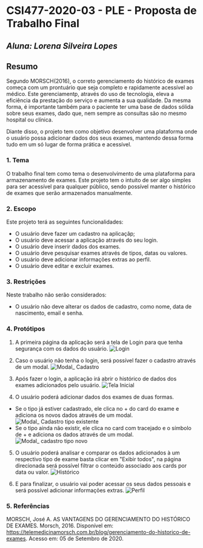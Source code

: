 # **CSI477-2020-03 - PLE - Proposta de Trabalho Final**
## *Aluna: Lorena Silveira Lopes*

## **Resumo**
  
  Segundo MORSCH(2016), o correto gerenciamento do histórico de exames começa com um prontuário que seja completo e rapidamente acessível ao médico. Este gerenciamentp, através do uso de tecnologia, eleva a eficiência da prestação do serviço e aumenta a sua qualidade. Da mesma forma, é importante também para o paciente ter uma base de dados sólida sobre seus exames, dado que, nem sempre as consultas são no mesmo hospital ou clínica. 

  Diante disso, o projeto tem como objetivo desenvolver uma plataforma onde o usuário possa adicionar dados dos seus exames, mantendo dessa forma tudo em um só lugar de forma prática e acessível.

### **1. Tema**

  O trabalho final tem como tema o desenvolvimento de uma plataforma para armazenamento de exames. Este projeto tem o intuito de ser algo simples para ser acessível para qualquer público, sendo possível manter o histórico de exames que serão armazenados manualmente.

### **2. Escopo**

  Este projeto terá as seguintes funcionalidades:

  - O usuário deve fazer um cadastro na aplicaçãp;
  - O usuário deve acessar a aplicação através do seu login.
  - O usuário deve inserir dados dos exames.
  - O usuário deve pesquisar exames através de tipos, datas ou valores.
  - O usuário deve adicionar informações extras ao perfil.
  - O usuário deve editar e excluir exames.

### **3. Restrições**

  Neste trabalho não serão considerados:

  - O usuário não deve alterar os dados de cadastro, como nome, data de nascimento, email e senha.

### **4. Protótipos**
1. A primeira página da aplicação será a tela de Login para que tenha segurança com os dados do usuário.
![Login](https://user-images.githubusercontent.com/39659311/92332936-84db3180-f057-11ea-975b-0e4f03ad0f8b.png)

2. Caso o usuário não tenha o login, será possível fazer o cadastro através de um modal.
![Modal_ Cadastro](https://user-images.githubusercontent.com/39659311/92332959-c1a72880-f057-11ea-81c1-c2c072ffe2d8.png)

3. Após fazer o login, a aplicação irá abrir o histórico de dados dos exames adicionados pelo usuário.
![Tela Inicial](https://user-images.githubusercontent.com/39659311/92332962-c66bdc80-f057-11ea-8756-6163457b4498.png)

4. O usuário poderá adicionar dados dos exames de duas formas.
- Se o tipo já estiver cadastrado, ele clica no + do card do exame e adiciona os novos dados através de um modal. 
![Modal_ Cadastro tipo existente](https://user-images.githubusercontent.com/39659311/92333799-b9062080-f05e-11ea-8667-784249d68f6b.png)
- Se o tipo ainda não existir, ele clica no card com tracejado e o símbolo de + e adiciona os dados através de um modal.
![Modal_ cadastro tipo novo](https://user-images.githubusercontent.com/39659311/92333798-b86d8a00-f05e-11ea-8cd7-2858cf893685.png)


5. O usuário poderá analisar e comparar os dados adicionados à um respectivo tipo de exame basta clicar em "Exibir todos", na página direcionada será possível filtrar o conteúdo associado aos cards por data ou valor. 
![Histórico](https://user-images.githubusercontent.com/39659311/92332956-c075fb80-f057-11ea-9722-d4ea6888771a.png)

6. E para finalizar, o usuário vai poder acessar os seus dados pessoais e será possível adicionar informações extras.
![Perfil](https://user-images.githubusercontent.com/39659311/92332960-c1a72880-f057-11ea-80d8-681833ce0bd8.png)

### **5. Referências**

MORSCH, José A. AS VANTAGENS DO GERENCIAMENTO DO HISTÓRICO DE EXAMES. Morsch, 2016. Disponível em: <https://telemedicinamorsch.com.br/blog/gerenciamento-do-historico-de-exames>. Acesso em: 05 de Setembro de 2020.